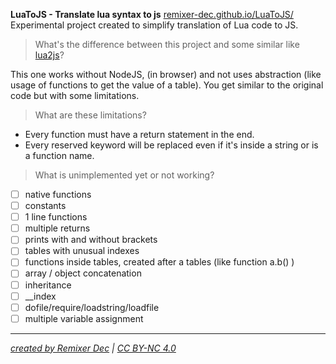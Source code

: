 **LuaToJS - Translate lua syntax to js** 
[remixer-dec.github.io/LuaToJS/](https://remixer-dec.github.io/LuaToJS/)
Experimental project created to simplify translation of Lua code to JS.
> What's the difference between this project and some similar like [lua2js](https://github.com/mherkender/lua.js)?

This one works without NodeJS, (in browser) and not uses abstraction (like usage of functions to get the value of a table). You get similar to the original code but with some limitations. 
> What are these limitations?

 - Every function must have a return statement in the end.
 - Every reserved keyword will be replaced even if it's inside a string or is a function name. 

> What is unimplemented yet or not working?

* [ ] native functions  
* [ ] constants  
* [ ] 1 line functions  
* [ ] multiple returns  
* [ ] prints with and without brackets  
* [ ] tables with unusual indexes  
* [ ] functions inside tables, created after a tables (like function a.b() )  
* [ ] array / object concatenation  
* [ ] inheritance  
* [ ] __index  
* [ ] dofile/require/loadstring/loadfile  
* [ ] multiple variable assignment  
** **
*[created by Remixer Dec](https://github.com/remixer-dec) | [CC BY-NC 4.0](https://creativecommons.org/licenses/by-nc/4.0/legalcode)*

